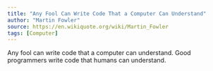```yaml
---
title: "Any Fool Can Write Code That a Computer Can Understand"
author: "Martin Fowler"
source: https://en.wikiquote.org/wiki/Martin_Fowler
tags: [Computer]
---
```


Any fool can write code that a computer can understand. Good programmers write code that humans can understand.
